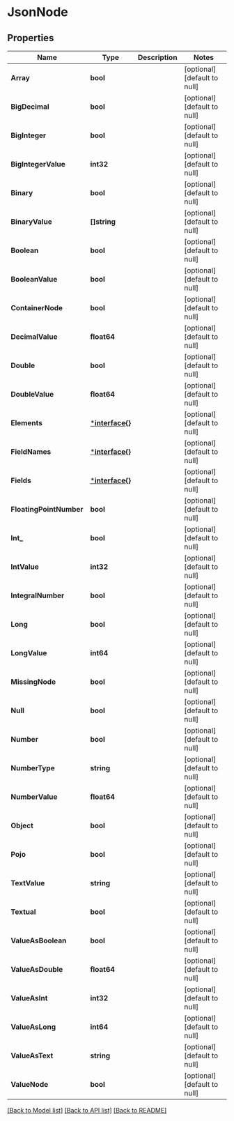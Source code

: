 # JsonNode

## Properties
Name | Type | Description | Notes
------------ | ------------- | ------------- | -------------
**Array** | **bool** |  | [optional] [default to null]
**BigDecimal** | **bool** |  | [optional] [default to null]
**BigInteger** | **bool** |  | [optional] [default to null]
**BigIntegerValue** | **int32** |  | [optional] [default to null]
**Binary** | **bool** |  | [optional] [default to null]
**BinaryValue** | **[]string** |  | [optional] [default to null]
**Boolean** | **bool** |  | [optional] [default to null]
**BooleanValue** | **bool** |  | [optional] [default to null]
**ContainerNode** | **bool** |  | [optional] [default to null]
**DecimalValue** | **float64** |  | [optional] [default to null]
**Double** | **bool** |  | [optional] [default to null]
**DoubleValue** | **float64** |  | [optional] [default to null]
**Elements** | [***interface{}**](interface{}.md) |  | [optional] [default to null]
**FieldNames** | [***interface{}**](interface{}.md) |  | [optional] [default to null]
**Fields** | [***interface{}**](interface{}.md) |  | [optional] [default to null]
**FloatingPointNumber** | **bool** |  | [optional] [default to null]
**Int_** | **bool** |  | [optional] [default to null]
**IntValue** | **int32** |  | [optional] [default to null]
**IntegralNumber** | **bool** |  | [optional] [default to null]
**Long** | **bool** |  | [optional] [default to null]
**LongValue** | **int64** |  | [optional] [default to null]
**MissingNode** | **bool** |  | [optional] [default to null]
**Null** | **bool** |  | [optional] [default to null]
**Number** | **bool** |  | [optional] [default to null]
**NumberType** | **string** |  | [optional] [default to null]
**NumberValue** | **float64** |  | [optional] [default to null]
**Object** | **bool** |  | [optional] [default to null]
**Pojo** | **bool** |  | [optional] [default to null]
**TextValue** | **string** |  | [optional] [default to null]
**Textual** | **bool** |  | [optional] [default to null]
**ValueAsBoolean** | **bool** |  | [optional] [default to null]
**ValueAsDouble** | **float64** |  | [optional] [default to null]
**ValueAsInt** | **int32** |  | [optional] [default to null]
**ValueAsLong** | **int64** |  | [optional] [default to null]
**ValueAsText** | **string** |  | [optional] [default to null]
**ValueNode** | **bool** |  | [optional] [default to null]

[[Back to Model list]](../README.md#documentation-for-models) [[Back to API list]](../README.md#documentation-for-api-endpoints) [[Back to README]](../README.md)

